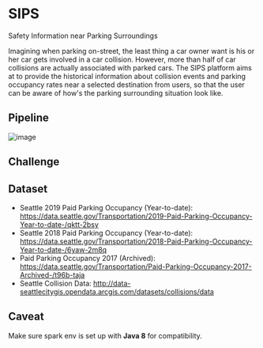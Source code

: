 # SIPS
Safety Information near Parking Surroundings

Imagining when parking on-street, the least thing a car owner want is his or her car gets involved in a car collision. However, more than half of car collisions are actually associated with parked cars. The SIPS platform aims at to provide the historical information about collision events and parking occupancy rates near a selected destination from users, so that the user can be aware of how's the parking surrounding situation look like. 

## Pipeline

![image](https://user-images.githubusercontent.com/57073578/74552670-923d9c80-4f0a-11ea-94a1-4f349b360265.png)

## Challenge 



## Dataset

* Seattle 2019 Paid Parking Occupancy (Year-to-date): https://data.seattle.gov/Transportation/2019-Paid-Parking-Occupancy-Year-to-date-/qktt-2bsy
* Seattle 2018 Paid Parking Occupancy (Year-to-date): https://data.seattle.gov/Transportation/2018-Paid-Parking-Occupancy-Year-to-date-/6yaw-2m8q
* Paid Parking Occupancy 2017 (Archived): https://data.seattle.gov/Transportation/Paid-Parking-Occupancy-2017-Archived-/t96b-taja
* Seattle Collision Data: http://data-seattlecitygis.opendata.arcgis.com/datasets/collisions/data

## Caveat

Make sure spark env is set up with **Java 8** for compatibility.

